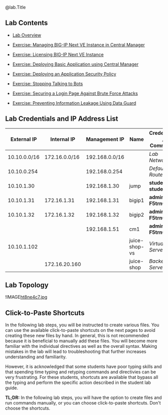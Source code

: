 @lab.Title

## Lab Contents

- [Lab Overview](#lab-overview)

- [Exercise: Managing BIG-IP Next VE Instance in Central Manager](#lab-1-managing-big-ip-next-ve-instance-in-central-manager)

- [Exercise: Licensing BIG-IP Next VE Instance](#lab-2-licensing-big-ip-next-ve-instance)

- [Exercise: Deploying Basic Application using Central Manager](#lab-3-deploying-basic-application-using-central-manager)

- [Exercise: Deploying an Application Security Policy](#lab-4-deploying-an-application-security-policy)

- [Exercise: Stopping Talking to Bots](#lab-5-stopping-talking-to-bots)

- [Exercise: Securing a Login Page Against Brute Force Attacks](#lab-6-securing-a-login-page-against-brute-force-attacks)

- [Exercise: Preventing Information Leakage Using Data Guard](#lab-7-preventing-information-leakage-using-data-guard)

## Lab Credentials and IP Address List

External IP  | Internal IP   | Management IP  | Name          | Credentials / Comments
-------------|---------------|----------------|---------------|-----------------------------------
10.10.0.0/16 | 172.16.0.0/16 | 192.168.0.0/16 |               | *Lab Network*
10.10.0.254  |               | 192.168.0.254  |               | *Default Route*
10.10.1.30   |               | 192.168.1.30   | jump          | **student / student**
10.10.1.31   | 172.16.1.31   | 192.168.1.31   | bigip1        | **admin / F5trn001!**
10.10.1.32   | 172.16.1.32   | 192.168.1.32   | bigip2        | **admin / F5trn001!**
             |               | 192.168.1.51   | cm1           | **admin / F5trn001!**
10.10.1.102  |               |                | juice-shop-vs | *Virtual Server*
             | 172.16.20.160 |                | juice-shop    | *Backend Server*

## Lab Topology

!IMAGE[ht8ne4c7.jpg](instructions261554/ht8ne4c7.jpg)

## Click-to-Paste Shortcuts

In the following lab steps, you will be instructed to create various files.  You can use the available click-to-paste shortcuts on the next pages to avoid creating these new files by hand.  In general, this is not recommended because it is beneficial to manually add these files.  You will become more familiar with the individual directives as well as the overall syntax.  Making mistakes in the lab will lead to troubleshooting that further increases understanding and familiarity.

However, it is acknowledged that some students have poor typing skills and that spending time typing and retyping commands and directivies can be very frustrating.  For these students, shortcuts are available that bypass all the typing and perform the specific action described in the student lab guide.

**TL;DR:** In the following lab steps, you will have the option to create files and run commands manually, or you can choose click-to-paste shortcuts.  Don't choose the shortcuts.
